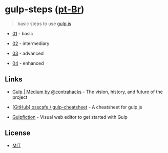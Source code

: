 # gulp-steps ([pt-Br](README.pt-Br.md))

> basic steps to use [gulp.js](http://gulpjs.com/)

* [01](01) - basic

* [02](02) - intermediary

* [03](03) - advanced

* [04](04) - enhanced


## Links

* [Gulp | Medium by @contrahacks](https://medium.com/@contrahacks/gulp-3828e8126466) - The vision, history, and future of the project

* [[GitHub] osscafe / gulp-cheatsheet](https://github.com/osscafe/gulp-cheatsheet) - A cheatsheet for gulp.js

* [Gulpfiction](http://gulpfiction.divshot.io/) - Visual web editor to get started with Gulp


## License

- [MIT](LICENSE)
